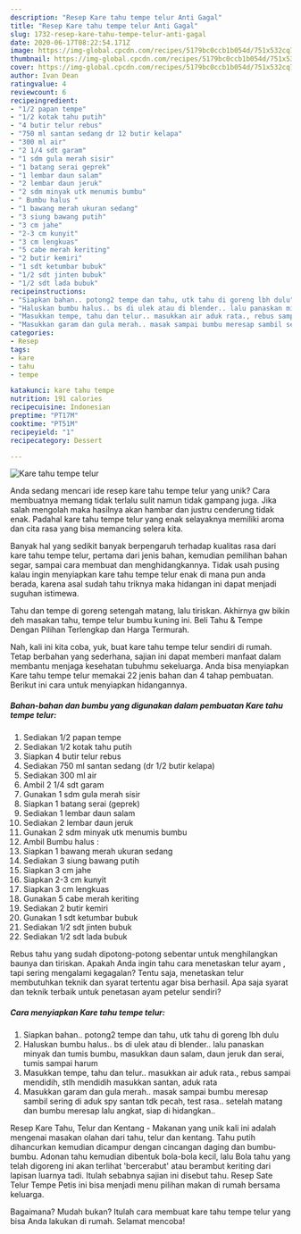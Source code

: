 ```yaml
---
description: "Resep Kare tahu tempe telur Anti Gagal"
title: "Resep Kare tahu tempe telur Anti Gagal"
slug: 1732-resep-kare-tahu-tempe-telur-anti-gagal
date: 2020-06-17T08:22:54.171Z
image: https://img-global.cpcdn.com/recipes/5179bc0ccb1b054d/751x532cq70/kare-tahu-tempe-telur-foto-resep-utama.jpg
thumbnail: https://img-global.cpcdn.com/recipes/5179bc0ccb1b054d/751x532cq70/kare-tahu-tempe-telur-foto-resep-utama.jpg
cover: https://img-global.cpcdn.com/recipes/5179bc0ccb1b054d/751x532cq70/kare-tahu-tempe-telur-foto-resep-utama.jpg
author: Ivan Dean
ratingvalue: 4
reviewcount: 6
recipeingredient:
- "1/2 papan tempe"
- "1/2 kotak tahu putih"
- "4 butir telur rebus"
- "750 ml santan sedang dr 12 butir kelapa"
- "300 ml air"
- "2 1/4 sdt garam"
- "1 sdm gula merah sisir"
- "1 batang serai geprek"
- "1 lembar daun salam"
- "2 lembar daun jeruk"
- "2 sdm minyak utk menumis bumbu"
- " Bumbu halus "
- "1 bawang merah ukuran sedang"
- "3 siung bawang putih"
- "3 cm jahe"
- "2-3 cm kunyit"
- "3 cm lengkuas"
- "5 cabe merah keriting"
- "2 butir kemiri"
- "1 sdt ketumbar bubuk"
- "1/2 sdt jinten bubuk"
- "1/2 sdt lada bubuk"
recipeinstructions:
- "Siapkan bahan.. potong2 tempe dan tahu, utk tahu di goreng lbh dulu"
- "Haluskan bumbu halus.. bs di ulek atau di blender.. lalu panaskan minyak dan tumis bumbu, masukkan daun salam, daun jeruk dan serai, tumis sampai harum"
- "Masukkan tempe, tahu dan telur.. masukkan air aduk rata., rebus sampai mendidih, stlh mendidih masukkan santan, aduk rata"
- "Masukkan garam dan gula merah.. masak sampai bumbu meresap sambil sering di aduk spy santan tdk pecah, test rasa.. setelah matang dan bumbu meresap lalu angkat, siap di hidangkan.."
categories:
- Resep
tags:
- kare
- tahu
- tempe

katakunci: kare tahu tempe 
nutrition: 191 calories
recipecuisine: Indonesian
preptime: "PT17M"
cooktime: "PT51M"
recipeyield: "1"
recipecategory: Dessert

---
```



![Kare tahu tempe telur](https://img-global.cpcdn.com/recipes/5179bc0ccb1b054d/751x532cq70/kare-tahu-tempe-telur-foto-resep-utama.jpg)

Anda sedang mencari ide resep kare tahu tempe telur yang unik? Cara membuatnya memang tidak terlalu sulit namun tidak gampang juga. Jika salah mengolah maka hasilnya akan hambar dan justru cenderung tidak enak. Padahal kare tahu tempe telur yang enak selayaknya memiliki aroma dan cita rasa yang bisa memancing selera kita.

Banyak hal yang sedikit banyak berpengaruh terhadap kualitas rasa dari kare tahu tempe telur, pertama dari jenis bahan, kemudian pemilihan bahan segar, sampai cara membuat dan menghidangkannya. Tidak usah pusing kalau ingin menyiapkan kare tahu tempe telur enak di mana pun anda berada, karena asal sudah tahu triknya maka hidangan ini dapat menjadi suguhan istimewa.

Tahu dan tempe di goreng setengah matang, lalu tiriskan. Akhirnya gw bikin deh masakan tahu, tempe telur bumbu kuning ini. Beli Tahu &amp; Tempe Dengan Pilihan Terlengkap dan Harga Termurah.


Nah, kali ini kita coba, yuk, buat kare tahu tempe telur sendiri di rumah. Tetap berbahan yang sederhana, sajian ini dapat memberi manfaat dalam membantu menjaga kesehatan tubuhmu sekeluarga. Anda bisa menyiapkan Kare tahu tempe telur memakai 22 jenis bahan dan 4 tahap pembuatan. Berikut ini cara untuk menyiapkan hidangannya.

<!--inarticleads1-->

##### Bahan-bahan dan bumbu yang digunakan dalam pembuatan Kare tahu tempe telur:

1. Sediakan 1/2 papan tempe
1. Sediakan 1/2 kotak tahu putih
1. Siapkan 4 butir telur rebus
1. Sediakan 750 ml santan sedang (dr 1/2 butir kelapa)
1. Sediakan 300 ml air
1. Ambil 2 1/4 sdt garam
1. Gunakan 1 sdm gula merah sisir
1. Siapkan 1 batang serai (geprek)
1. Sediakan 1 lembar daun salam
1. Sediakan 2 lembar daun jeruk
1. Gunakan 2 sdm minyak utk menumis bumbu
1. Ambil  Bumbu halus :
1. Siapkan 1 bawang merah ukuran sedang
1. Sediakan 3 siung bawang putih
1. Siapkan 3 cm jahe
1. Siapkan 2-3 cm kunyit
1. Siapkan 3 cm lengkuas
1. Gunakan 5 cabe merah keriting
1. Sediakan 2 butir kemiri
1. Gunakan 1 sdt ketumbar bubuk
1. Sediakan 1/2 sdt jinten bubuk
1. Sediakan 1/2 sdt lada bubuk


Rebus tahu yang sudah dipotong-potong sebentar untuk menghilangkan baunya dan tiriskan. Apakah Anda ingin tahu cara menetaskan telur ayam , tapi sering mengalami kegagalan? Tentu saja, menetaskan telur membutuhkan teknik dan syarat tertentu agar bisa berhasil. Apa saja syarat dan teknik terbaik untuk penetasan ayam petelur sendiri? 

<!--inarticleads2-->

##### Cara menyiapkan Kare tahu tempe telur:

1. Siapkan bahan.. potong2 tempe dan tahu, utk tahu di goreng lbh dulu
1. Haluskan bumbu halus.. bs di ulek atau di blender.. lalu panaskan minyak dan tumis bumbu, masukkan daun salam, daun jeruk dan serai, tumis sampai harum
1. Masukkan tempe, tahu dan telur.. masukkan air aduk rata., rebus sampai mendidih, stlh mendidih masukkan santan, aduk rata
1. Masukkan garam dan gula merah.. masak sampai bumbu meresap sambil sering di aduk spy santan tdk pecah, test rasa.. setelah matang dan bumbu meresap lalu angkat, siap di hidangkan..


Resep Kare Tahu, Telur dan Kentang - Makanan yang unik kali ini adalah mengenai masakan olahan dari tahu, telur dan kentang. Tahu putih dihancurkan kemudian dicampur dengan cincangan daging dan bumbu-bumbu. Adonan tahu kemudian dibentuk bola-bola kecil, lalu Bola tahu yang telah digoreng ini akan terlihat &#39;bercerabut&#39; atau berambut keriting dari lapisan luarnya tadi. Itulah sebabnya sajian ini disebut tahu. Resep Sate Telur Tempe Petis ini bisa menjadi menu pilihan makan di rumah bersama keluarga. 

Bagaimana? Mudah bukan? Itulah cara membuat kare tahu tempe telur yang bisa Anda lakukan di rumah. Selamat mencoba!
